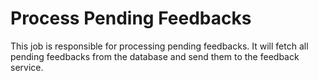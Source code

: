 # Process Pending Feedbacks

This job is responsible for processing pending feedbacks. It will fetch all pending feedbacks from the database and send them to the feedback service.

